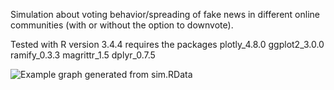 Simulation about voting behavior/spreading of fake news in different online communities (with or without the option to downvote).

Tested with R version 3.4.4
requires the packages plotly_4.8.0  ggplot2_3.0.0 ramify_0.3.3  magrittr_1.5  dplyr_0.7.5 

![Example graph generated from sim.RData](https://github.com/Eubolist/voting_sim/blob/master/VIZ.png "Example graph")

